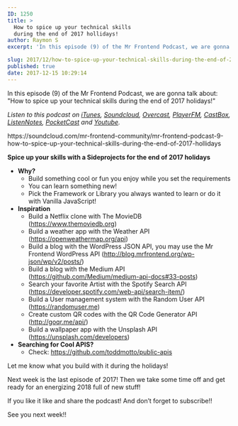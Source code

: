 ```yaml
---
ID: 1250
title: >
  How to spice up your technical skills
  during the end of 2017 hollidays!
author: Raymon S
excerpt: 'In this episode (9) of the Mr Frontend Podcast, we are gonna talk about: "How to spice up your technical skills during the end of 2017 holidays!"'

slug: 2017/12/how-to-spice-up-your-technical-skills-during-the-end-of-2017-hollidays/
published: true
date: 2017-12-15 10:29:14
---
```

In this episode (9) of the Mr Frontend Podcast, we are gonna talk about: "How to spice up your technical skills during the end of 2017 holidays!"
<p class="graf graf--p"><em class="markup--em markup--p-em">Listen to this podcast on </em><a class="markup--anchor markup--p-anchor" href="https://itunes.apple.com/us/podcast/mr-frontend-podcast/id1271838550?mt=2" target="_blank" rel="noopener" data-href="https://itunes.apple.com/us/podcast/mr-frontend-podcast/id1271838550?mt=2"><em class="markup--em markup--p-em">iTunes</em></a><em class="markup--em markup--p-em">, </em><a class="markup--anchor markup--p-anchor" href="https://soundcloud.com/mr-frontend-community/mr-frontend-podcast-9-how-to-spice-up-your-technical-skills-during-the-end-of-2017-hollidays" target="_blank" rel="noopener" data-href="https://soundcloud.com/mr-frontend-community/mr-frontend-podcast-9-how-to-spice-up-your-technical-skills-during-the-end-of-2017-hollidays"><em class="markup--em markup--p-em">Soundcloud</em></a><em class="markup--em markup--p-em">, </em><a class="markup--anchor markup--p-anchor" href="https://overcast.fm/itunes1271838550/mr-frontend-podcast" target="_blank" rel="noopener" data-href="https://overcast.fm/itunes1271838550/mr-frontend-podcast"><em class="markup--em markup--p-em">Overcast</em></a><em class="markup--em markup--p-em">, </em><a class="markup--anchor markup--p-anchor" href="https://player.fm/series/mr-frontend-podcast" target="_blank" rel="noopener" data-href="https://player.fm/series/mr-frontend-podcast"><em class="markup--em markup--p-em">PlayerFM</em></a><em class="markup--em markup--p-em">, </em><a class="markup--anchor markup--p-anchor" href="http://castbox.fm/channel/Mr-Frontend-Podcast-id1095056?country=us" target="_blank" rel="noopener" data-href="http://castbox.fm/channel/Mr-Frontend-Podcast-id1095056?country=us"><em class="markup--em markup--p-em">CastBox</em></a><em class="markup--em markup--p-em">, </em><a class="markup--anchor markup--p-anchor" href="https://www.listennotes.com/c/89df415c538f4b05aa7a9af5049df1cf/mr-frontend-community/?s=id" target="_blank" rel="noopener" data-href="https://www.listennotes.com/c/89df415c538f4b05aa7a9af5049df1cf/mr-frontend-community/?s=id"><em class="markup--em markup--p-em">ListenNotes</em></a><em class="markup--em markup--p-em">, </em><a class="markup--anchor markup--p-anchor" href="http://pca.st/e5d8" target="_blank" rel="noopener" data-href="http://pca.st/e5d8"><em class="markup--em markup--p-em">PocketCast</em></a><em class="markup--em markup--p-em"> and </em><a class="markup--anchor markup--p-anchor" href="https://www.youtube.com/watch?v=_EvCrDxj4Fs" target="_blank" rel="noopener" data-href="https://www.youtube.com/watch?v=_EvCrDxj4Fs"><em class="markup--em markup--p-em">Youtube</em></a><em class="markup--em markup--p-em">.</em></p>
https://soundcloud.com/mr-frontend-community/mr-frontend-podcast-9-how-to-spice-up-your-technical-skills-during-the-end-of-2017-hollidays

<b>Spice up your skills with a Sideprojects for the end of 2017 holidays</b>
<ul>
 	<li><b>Why?</b>
<ul>
 	<li>Build something cool or fun you enjoy while you set the requirements</li>
 	<li>You can learn something new!</li>
 	<li>Pick the Framework or Library you always wanted to learn or do it with Vanilla JavaScript!</li>
</ul>
</li>
 	<li><b>Inspiration</b>
<ul>
 	<li>Build a Netflix clone with The MovieDB (<a href="https://www.themoviedb.org" target="_blank" rel="noopener">https://www.themoviedb.org</a>)</li>
 	<li>Build a weather app with the Weather API (<a href="https://openweathermap.org/api" target="_blank" rel="noopener">https://openweathermap.org/api</a>)</li>
 	<li>Build a blog with the WordPress JSON API, you may use the Mr Frontend WordPress API (<a href="http://blog.mrfrontend.org/wp-json/wp/v2/posts/" target="_blank" rel="noopener">http://blog.mrfrontend.org/wp-json/wp/v2/posts/</a>)</li>
 	<li>Build a blog with the Medium API (<a href="https://github.com/Medium/medium-api-docs#33-posts" target="_blank" rel="noopener">https://github.com/Medium/medium-api-docs#33-posts</a>)</li>
 	<li>Search your favorite Artist with the Spotify Search API (<a href="https://developer.spotify.com/web-api/search-item/" target="_blank" rel="noopener">https://developer.spotify.com/web-api/search-item/</a>)</li>
 	<li>Build a User management system with the Random User API (<a href="https://randomuser.me" target="_blank" rel="noopener">https://randomuser.me</a>)</li>
 	<li>Create custom QR codes with the QR Code Generator API (<a href="http://goqr.me/api/" target="_blank" rel="noopener">http://goqr.me/api/</a>)</li>
 	<li>Build a wallpaper app with the Unsplash API (<a href="https://unsplash.com/developers" target="_blank" rel="noopener">https://unsplash.com/developers</a>)</li>
</ul>
</li>
 	<li><b>Searching for Cool APIS?</b>
<ul>
 	<li>Check: <a href="https://github.com/toddmotto/public-apis" target="_blank" rel="noopener">https://github.com/toddmotto/public-apis</a></li>
</ul>
</li>
</ul>
Let me know what you build with it during the holidays!

Next week is the last episode of 2017! Then we take some time off and get ready for an energizing 2018 full of new stuff!

If you like it like and share the podcast! And don’t forget to subscribe!!

See you next week!!
<div class="grammarly-disable-indicator"></div>
<div class="grammarly-disable-indicator"></div>
<div class="grammarly-disable-indicator"></div>
<div class="grammarly-disable-indicator"></div>
<div class="grammarly-disable-indicator"></div>
<div class="grammarly-disable-indicator"></div>